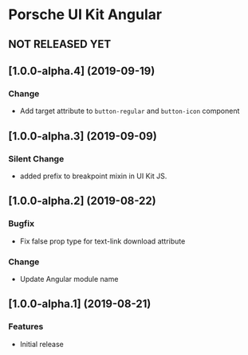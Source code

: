# Porsche UI Kit Angular

## NOT RELEASED YET

## [1.0.0-alpha.4] (2019-09-19)

### Change
* Add target attribute to `button-regular` and `button-icon` component


## [1.0.0-alpha.3] (2019-09-09)

### Silent Change
* added prefix to breakpoint mixin in UI Kit JS.


## [1.0.0-alpha.2] (2019-08-22)

### Bugfix
* Fix false prop type for text-link download attribute

### Change
* Update Angular module name


## [1.0.0-alpha.1] (2019-08-21)

### Features
* Initial release